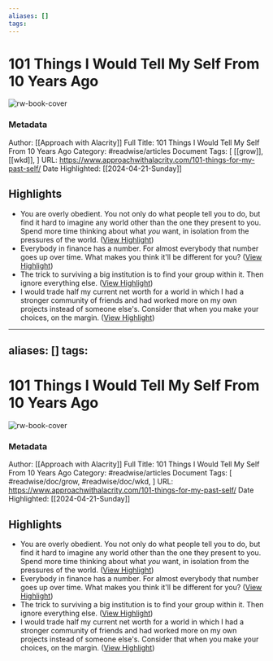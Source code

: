 ```yaml
---
aliases: []
tags:
---
```

# 101 Things I Would Tell My Self From 10 Years Ago

![rw-book-cover](https://www.approachwithalacrity.com/content/images/size/w1200/2024/03/marshmallows-1.png)
### Metadata
Author: [[Approach with Alacrity]]
Full Title: 101 Things I Would Tell My Self From 10 Years Ago
Category: #readwise/articles
Document Tags: [ [[grow]],  [[wkd]], ]
URL: https://www.approachwithalacrity.com/101-things-for-my-past-self/
Date Highlighted: [[2024-04-21-Sunday]]

## Highlights
- You are overly obedient. You not only do what people tell you to do, but find it hard to imagine any world other than the one they present to you. Spend more time thinking about what *you* want, in isolation from the pressures of the world. ([View Highlight](https://read.readwise.io/read/01hw0pz5fm2gy0trgea60wbps9))
- Everybody in finance has a number. For almost everybody that number goes up over time. What makes you think it'll be different for you? ([View Highlight](https://read.readwise.io/read/01hw0qfhv35jyb3h93sf082sk2))
- The trick to surviving a big institution is to find your group within it. Then ignore everything else. ([View Highlight](https://read.readwise.io/read/01hw0r6qh1ck74asrkcp3n2jta))
- I would trade half my current net worth for a world in which I had a stronger community of friends and had worked more on my own projects instead of someone else's. Consider that when you make your choices, on the margin. ([View Highlight](https://read.readwise.io/read/01hw0r7db4nj8263gjwfr96a0p))
---
aliases: []
tags:
---
# 101 Things I Would Tell My Self From 10 Years Ago

![rw-book-cover](https://www.approachwithalacrity.com/content/images/size/w1200/2024/03/marshmallows-1.png)
### Metadata
Author: [[Approach with Alacrity]]
Full Title: 101 Things I Would Tell My Self From 10 Years Ago
Category: #readwise/articles
Document Tags: [ #readwise/doc/grow,  #readwise/doc/wkd, ]
URL: https://www.approachwithalacrity.com/101-things-for-my-past-self/
Date Highlighted: [[2024-04-21-Sunday]]

## Highlights
- You are overly obedient. You not only do what people tell you to do, but find it hard to imagine any world other than the one they present to you. Spend more time thinking about what *you* want, in isolation from the pressures of the world. ([View Highlight](https://read.readwise.io/read/01hw0pz5fm2gy0trgea60wbps9))
- Everybody in finance has a number. For almost everybody that number goes up over time. What makes you think it'll be different for you? ([View Highlight](https://read.readwise.io/read/01hw0qfhv35jyb3h93sf082sk2))
- The trick to surviving a big institution is to find your group within it. Then ignore everything else. ([View Highlight](https://read.readwise.io/read/01hw0r6qh1ck74asrkcp3n2jta))
- I would trade half my current net worth for a world in which I had a stronger community of friends and had worked more on my own projects instead of someone else's. Consider that when you make your choices, on the margin. ([View Highlight](https://read.readwise.io/read/01hw0r7db4nj8263gjwfr96a0p))

